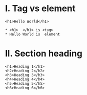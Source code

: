 # I. Tag vs element
```
<h1>Hello World</h1>    

* <h1>  </h1> is <tag>
* Hello World is  element
```

# II. Section heading

```
<h1>Heading 1</h1>
<h2>Heading 2</h2>
<h3>Heading 3</h3>
<h4>Heading 4</h4>
<h5>Heading 5</h5>
<h6>Heading 6</h6>
```